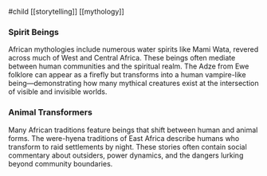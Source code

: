 #child [[storytelling]] [[mythology]]
### Spirit Beings

African mythologies include numerous water spirits like Mami Wata, revered across much of West and Central Africa. These beings often mediate between human communities and the spiritual realm. The Adze from Ewe folklore can appear as a firefly but transforms into a human vampire-like being—demonstrating how many mythical creatures exist at the intersection of visible and invisible worlds.

### Animal Transformers

Many African traditions feature beings that shift between human and animal forms. The were-hyena traditions of East Africa describe humans who transform to raid settlements by night. These stories often contain social commentary about outsiders, power dynamics, and the dangers lurking beyond community boundaries.